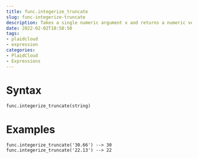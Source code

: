 ```yaml
---
title: func.integerize_truncate
slug: func-integerize-truncate
description: Takes a single numeric argument x and returns a numeric vector containing the integers formed by truncating the values in x toward 0
date: 2022-02-02T10:58:50
tags:
- plaidcloud
- expression
categories:
- PlaidCloud
- Expressions
---
```



# Syntax



```
func.integerize_truncate(string)
```


# Examples



```
func.integerize_truncate('30.66') --> 30  
func.integerize_truncate('22.13') --> 22
```
